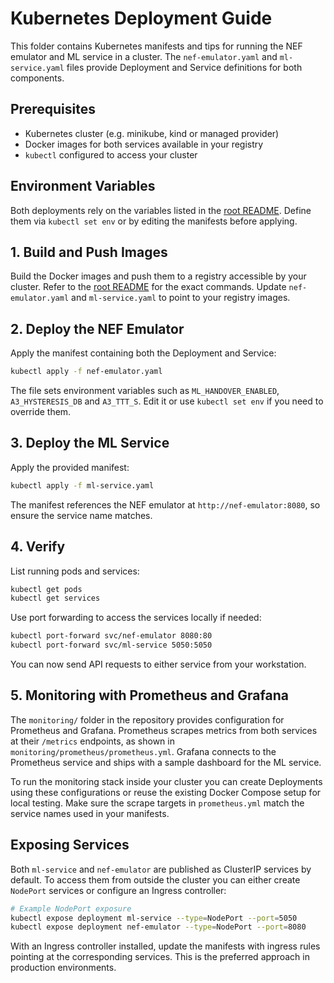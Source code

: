# Kubernetes Deployment Guide

This folder contains Kubernetes manifests and tips for running the NEF emulator and ML service in a cluster. The `nef-emulator.yaml` and `ml-service.yaml` files provide Deployment and Service definitions for both components.

## Prerequisites

- Kubernetes cluster (e.g. minikube, kind or managed provider)
- Docker images for both services available in your registry
- `kubectl` configured to access your cluster

## Environment Variables

Both deployments rely on the variables listed in the [root README](../../README.md#environment-variables).
Define them via `kubectl set env` or by editing the manifests before applying.

## 1. Build and Push Images

Build the Docker images and push them to a registry accessible by your cluster.
Refer to the [root README](../../README.md#building-docker-images) for the exact commands.
Update `nef-emulator.yaml` and `ml-service.yaml` to point to your registry images.

## 2. Deploy the NEF Emulator

Apply the manifest containing both the Deployment and Service:

```bash
kubectl apply -f nef-emulator.yaml
```

The file sets environment variables such as `ML_HANDOVER_ENABLED`, `A3_HYSTERESIS_DB`
and `A3_TTT_S`. Edit it or use `kubectl set env` if you need to override them.

## 3. Deploy the ML Service

Apply the provided manifest:

```bash
kubectl apply -f ml-service.yaml
```

The manifest references the NEF emulator at `http://nef-emulator:8080`, so ensure the service name matches.

## 4. Verify

List running pods and services:

```bash
kubectl get pods
kubectl get services
```

Use port forwarding to access the services locally if needed:

```bash
kubectl port-forward svc/nef-emulator 8080:80
kubectl port-forward svc/ml-service 5050:5050
```

You can now send API requests to either service from your workstation.

## 5. Monitoring with Prometheus and Grafana

The `monitoring/` folder in the repository provides configuration for Prometheus and Grafana. Prometheus scrapes metrics from both services at their `/metrics` endpoints, as shown in `monitoring/prometheus/prometheus.yml`. Grafana connects to the Prometheus service and ships with a sample dashboard for the ML service.

To run the monitoring stack inside your cluster you can create Deployments using these configurations or reuse the existing Docker Compose setup for local testing. Make sure the scrape targets in `prometheus.yml` match the service names used in your manifests.

## Exposing Services

Both `ml-service` and `nef-emulator` are published as ClusterIP services by default. To access them from outside the cluster you can either create `NodePort` services or configure an Ingress controller:

```bash
# Example NodePort exposure
kubectl expose deployment ml-service --type=NodePort --port=5050
kubectl expose deployment nef-emulator --type=NodePort --port=8080
```

With an Ingress controller installed, update the manifests with ingress rules pointing at the corresponding services. This is the preferred approach in production environments.
